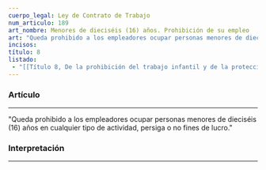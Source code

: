 ```yaml
---
cuerpo_legal: Ley de Contrato de Trabajo
num_articulo: 189
art_nombre: Menores de dieciséis (16) años. Prohibición de su empleo
art: "Queda prohibido a los empleadores ocupar personas menores de dieciséis (16) años en cualquier tipo de actividad, persiga o no fines de lucro."
incisos: 
título: 8
listado:
 - "[[Título 8, De la prohibición del trabajo infantil y de la protección del trabajo adolecente|Título 8]]"
---
```

### Artículo
---
"Queda prohibido a los empleadores ocupar personas menores de dieciséis (16) años en cualquier tipo de actividad, persiga o no fines de lucro."


### Interpretación
---

